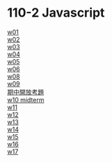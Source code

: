 # 110-2 Javascript

[w01](https://github.com/vincent20011128/110-2-Javascript/blob/main/w01/w01_39.md)<br>
[w02](https://github.com/vincent20011128/110-2-Javascript/blob/main/w02/w01_39.md)<br>
[w03](https://github.com/vincent20011128/110-2-Javascript/blob/main/w03/counter_starter_210410139/w03.md)<br>
[w04](https://github.com/vincent20011128/110-2-Javascript/blob/main/w04/menu-starter-210410139/w04.md)<br>
[w05](https://github.com/vincent20011128/110-2-Javascript/blob/main/w05/%E9%99%A3%E5%88%97/%E7%94%98%E8%8B%A6%E8%AB%87.md)<br>
[w06](https://github.com/vincent20011128/110-2-Javascript/blob/main/w06/md/.md.pdf)<br>
[w08](https://github.com/vincent20011128/110-2-Javascript/tree/main/w08/md)<br>
[w09](https://github.com/vincent20011128/110-2-Javascript/tree/main/w09)<br>
[期中開放考題](https://github.com/vincent20011128/110-2-Javascript/blob/main/%E6%9C%9F%E4%B8%AD%E8%80%83%E9%96%8B%E6%94%BE%E9%A1%8C/hw02_omnifood_210410139/md/readme..md)<br>
[w10 midterm](https://github.com/vincent20011128/110-2-Javascript/tree/main/midterm_210410139)<br>
[w11](https://github.com/vincent20011128/110-2-Javascript/blob/main/w11/sidebar-starter/w11.md)<br>
[w12](https://github.com/vincent20011128/110-2-Javascript/blob/main/w12/md/w12_210410139.md)<br>
[w13](https://github.com/vincent20011128/110-2-Javascript/blob/main/w13/w13_210410139.md)<br>
[w14](https://github.com/vincent20011128/110-2-Javascript/blob/main/w14/w14_210410139.md)<br>
[w15](https://github.com/vincent20011128/110-2-Javascript/blob/main/w15/w15_210410139.md)<br>
[w16](https://github.com/vincent20011128/110-2-Javascript/blob/main/w15/w16_210410139.md)<br>
[w17](https://github.com/vincent20011128/110-2-Javascript/blob/main/w17/w17.md)<br>
